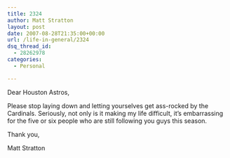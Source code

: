 ```yaml
---
title: 2324
author: Matt Stratton
layout: post
date: 2007-08-28T21:35:00+00:00
url: /life-in-general/2324
dsq_thread_id:
  - 28262978
categories:
  - Personal

---
```

Dear Houston Astros,

Please stop laying down and letting yourselves get ass-rocked by the Cardinals. Seriously, not only is it making my life difficult, it&#8217;s embarrassing for the five or six people who are still following you guys this season.

Thank you,

Matt Stratton